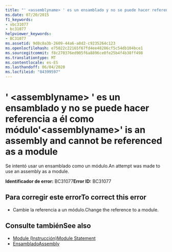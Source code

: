 ```yaml
---
title: "' <assemblyname> ' es un ensamblado y no se puede hacer referencia a él como módulo"
ms.date: 07/20/2015
f1_keywords:
- vbc31077
- bc31077
helpviewer_keywords:
- BC31077
ms.assetid: 9d0c8a3b-2609-44a6-a8d2-c9235264c123
ms.openlocfilehash: e75022c22165f67fd4ee48286cf5c54db104bce1
ms.sourcegitcommit: f8c270376ed905f6a8896ce0fe25b4f4b38ff498
ms.translationtype: MT
ms.contentlocale: es-ES
ms.lasthandoff: 06/04/2020
ms.locfileid: "84399597"
---
```

# <a name="assemblyname-is-an-assembly-and-cannot-be-referenced-as-a-module"></a><span data-ttu-id="c689e-102">' \<assemblyname> ' es un ensamblado y no se puede hacer referencia a él como módulo</span><span class="sxs-lookup"><span data-stu-id="c689e-102">'\<assemblyname>' is an assembly and cannot be referenced as a module</span></span>
<span data-ttu-id="c689e-103">Se intentó usar un ensamblado como un módulo.</span><span class="sxs-lookup"><span data-stu-id="c689e-103">An attempt was made to use an assembly as a module.</span></span>  
  
 <span data-ttu-id="c689e-104">**Identificador de error:** BC31077</span><span class="sxs-lookup"><span data-stu-id="c689e-104">**Error ID:** BC31077</span></span>  
  
## <a name="to-correct-this-error"></a><span data-ttu-id="c689e-105">Para corregir este error</span><span class="sxs-lookup"><span data-stu-id="c689e-105">To correct this error</span></span>  
  
- <span data-ttu-id="c689e-106">Cambie la referencia a un módulo.</span><span class="sxs-lookup"><span data-stu-id="c689e-106">Change the reference to a module.</span></span>  
  
## <a name="see-also"></a><span data-ttu-id="c689e-107">Consulte también</span><span class="sxs-lookup"><span data-stu-id="c689e-107">See also</span></span>

- [<span data-ttu-id="c689e-108">Module (Instrucción)</span><span class="sxs-lookup"><span data-stu-id="c689e-108">Module Statement</span></span>](../language-reference/statements/module-statement.md)
- [<span data-ttu-id="c689e-109">Ensamblado</span><span class="sxs-lookup"><span data-stu-id="c689e-109">Assembly</span></span>](../language-reference/modifiers/assembly.md)
